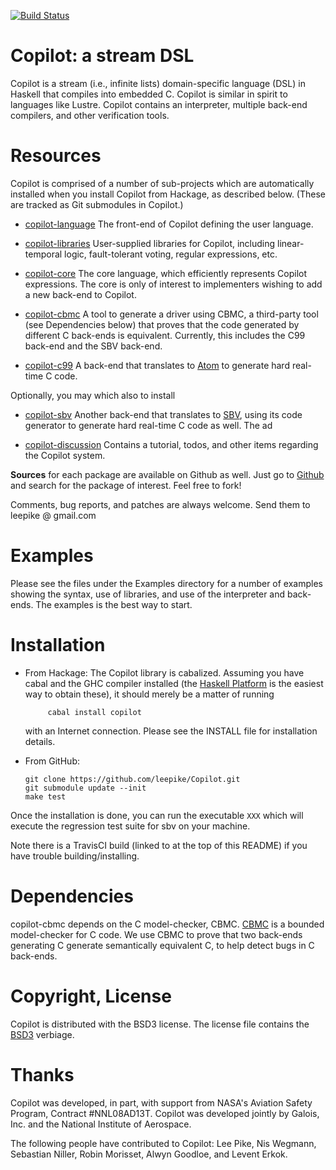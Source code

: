 [![Build Status](https://travis-ci.org/leepike/Copilot.svg?branch=master)](https://travis-ci.org/leepike/Copilot)

Copilot: a stream DSL
====================================
Copilot is a stream (i.e., infinite lists) domain-specific language (DSL) in
Haskell that compiles into embedded C.  Copilot is similar in spirit to
languages like Lustre.  Copilot contains an interpreter, multiple back-end
compilers, and other verification tools.

Resources
=========
Copilot is comprised of a number of sub-projects which are automatically
installed when you install Copilot from Hackage, as described below.  (These are
tracked as Git submodules in Copilot.)

* [copilot-language](http://hackage.haskell.org/package/copilot-language) The
  front-end of Copilot defining the user language.

* [copilot-libraries](http://hackage.haskell.org/package/copilot-libraries)
  User-supplied libraries for Copilot, including linear-temporal logic,
  fault-tolerant voting, regular expressions, etc.

* [copilot-core](http://hackage.haskell.org/package/copilot-core) The core
  language, which efficiently represents Copilot expressions.  The core is only
  of interest to implementers wishing to add a new back-end to Copilot.

* [copilot-cbmc](http://hackage.haskell.org/package/copilot-cbmc) A tool to
  generate a driver using CBMC, a third-party tool (see Dependencies below) that
  proves that the code generated by different C back-ends is equivalent.
  Currently, this includes the C99 back-end and the SBV back-end.

* [copilot-c99](http://hackage.haskell.org/package/copilot-c99) A back-end that
  translates to [Atom](http://hackage.haskell.org/package/atom) to
  generate hard real-time C code.

Optionally, you may which also to install

* [copilot-sbv](http://hackage.haskell.org/package/copilot-sbv) Another back-end
  that translates to [SBV](http://hackage.haskell.org/package/sbv), using its
  code generator to generate hard real-time C code as well.  The ad

* [copilot-discussion](https://github.com/leepike/copilot-discussion)
  Contains a tutorial, todos, and other items regarding the Copilot system.

**Sources** for each package are available on Github as well.  Just go to
[Github](github.com) and search for the package of interest.  Feel free to fork!

Comments, bug reports, and patches are always welcome.  Send them to leepike @
gmail.com

Examples
=========
Please see the files under the Examples directory for a number of examples
showing the syntax, use of libraries, and use of the interpreter and back-ends.
The examples is the best way to start.

Installation
============

* From Hackage:
  The Copilot library is cabalized. Assuming you have cabal and the GHC compiler
  installed (the [Haskell Platform](http://hackage.haskell.org/platform/) is the
  easiest way to obtain these), it should merely be a matter of running

           cabal install copilot

  with an Internet connection.  Please see the INSTALL file for installation
  details.

* From GitHub:

      git clone https://github.com/leepike/Copilot.git
      git submodule update --init
      make test

Once the installation is done, you can run the executable `XXX` which will
execute the regression test suite for sbv on your machine.

Note there is a TravisCI build (linked to at the top of this README) if you have
trouble building/installing.

Dependencies
=============
copilot-cbmc depends on the C model-checker, CBMC.
[CBMC](http://www.cprover.org/cbmc/) is a bounded model-checker for C code.  We
use CBMC to prove that two back-ends generating C generate semantically
equivalent C, to help detect bugs in C back-ends.

Copyright, License
==================
Copilot is distributed with the BSD3 license. The license file contains the
[BSD3](http://en.wikipedia.org/wiki/BSD_licenses) verbiage.

Thanks
======
Copilot was developed, in part, with support from NASA's Aviation Safety
Program, Contract #NNL08AD13T.  Copilot was developed jointly by Galois,
Inc. and the National Institute of Aerospace.

The following people have contributed to Copilot: Lee Pike, Nis Wegmann,
Sebastian Niller, Robin Morisset, Alwyn Goodloe, and Levent Erkok.

